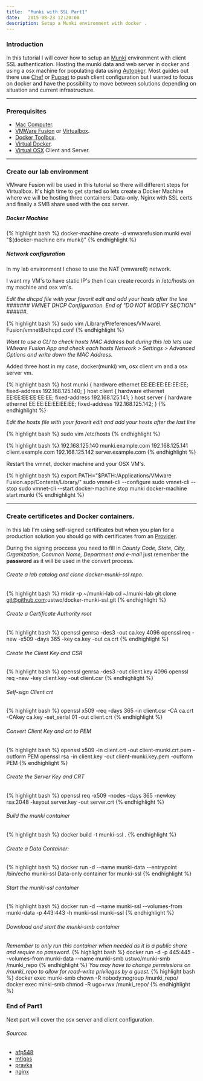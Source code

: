 ```yaml
---
title:  "Munki with SSL Part1"
date:   2015-08-23 12:20:00
description: Setup a Munki environment with docker .
---
```


### Introduction
In this tutorial I will cover how to setup an [Munki](https://www.munki.org/munki) environment with client SSL authentication. Hosting the munki data and web server in docker and using a osx machine for populating data using [Autopkgr](https://github.com/lindegroup/autopkgr). Most guides out there use [Chef](https://www.chef.io) or [Puppet](https://puppetlabs.com) to push client configuration but I wanted to focus on docker and have the possibility to move between solutions depending on situation and current infrastructure.

***

### Prerequisites
* [Mac Computer](http://www.apple.com/mac/).
* [VMWare Fusion](http://www.vmware.com/products/fusion) or [Virtualbox](https://www.virtualbox.org).
* [Docker Toolbox](https://www.docker.com/toolbox).
* [Virtual Docker](https://docs.docker.com/machine).
* [Virtual OSX](http://kb.vmware.com/selfservice/search.do?cmd=displayKC&docType=kc&docTypeID=DT_KB_1_1&externalId=2082109#) Client and Server.

***

### Create our lab environment
VMware Fusion will be used in this tutorial so there will different steps for Virtualbox. It's high time to get started so lets create a Docker Machine where we will be hosting three containers: Data-only, Nginx with SSL certs and finally a SMB share used with the osx server.

##### Docker Machine
{% highlight bash %}
docker-machine create -d vmwarefusion munki
eval "$(docker-machine env munki)"
{% endhighlight %}

##### Network configuration
In my lab environment I chose to use the NAT (vmware8) network.


I want my VM's to have static IP's then I can create records in /etc/hosts on my machine and osx vm's.

*Edit the dhcpd file with your favorit edit and add your hosts after the line ####### VMNET DHCP Configuration. End of "DO NOT MODIFY SECTION" ######.*

{% highlight bash %}
sudo vim /Library/Preferences/VMware\ Fusion/vmnet8/dhcpd.conf
{% endhighlight %}

*Want to use a CLI to check hosts MAC Address but during this lab lets use VMware Fusion App and check each hosts Network > Settings > Advanced Options and write down the MAC Address.*

Added three host in my case, docker(munki) vm, osx client vm and a osx server vm.

{% highlight bash %}
host munki {
    hardware ethernet EE:EE:EE:EE:EE:EE;
    fixed-address 192.168.125.140;
}
host client {
    hardware ethernet EE:EE:EE:EE:EE:EE;
    fixed-address 192.168.125.141;
}
host server {
    hardware ethernet EE:EE:EE:EE:EE:EE;
    fixed-address 192.168.125.142;
}
{% endhighlight %}

*Edit the hosts file with your favorit edit and add your hosts after the last line*

{% highlight bash %}
sudo vim /etc/hosts
{% endhighlight %}

{% highlight bash %}
192.168.125.140 munki.example.com
192.168.125.141	client.example.com
192.168.125.142 server.example.com
{% endhighlight %}

Restart the vmnet, docker machine and your OSX VM's.

{% highlight bash %}
export PATH="$PATH:/Applications/VMware Fusion.app/Contents/Library/"
sudo vmnet-cli --configure
sudo vmnet-cli --stop
sudo vmnet-cli --start
docker-machine stop munki
docker-machine start munki
{% endhighlight %}

***

### Create certificetes and Docker containers.

In this lab I'm using self-signed certificates but when you plan for a production solution you should go with certificates from an [Provider](https://en.wikipedia.org/wiki/Certificate_authority#Providers).


During the signing proccess you need to fill in *County Code, State, City, Organization, Common Name, Department and e-mail* just remember the **password** as it will be used in the convert process.

###### Create a lab catalog and clone docker-munki-ssl repo.
{% highlight bash %}
mkdir -p ~/munki-lab
cd ~/munki-lab
git clone git@github.com:ustwo/docker-munki-ssl.git
{% endhighlight %}

###### Create a Certificate Authority root
{% highlight bash %}
openssl genrsa -des3 -out ca.key 4096
openssl req -new -x509 -days 365 -key ca.key -out ca.crt
{% endhighlight %}

###### Create the Client Key and CSR
{% highlight bash %}
openssl genrsa -des3 -out client.key 4096
openssl req -new -key client.key -out client.csr
{% endhighlight %}

###### Self-sign Client crt
{% highlight bash %}
openssl x509 -req -days 365 -in client.csr -CA ca.crt -CAkey ca.key -set_serial 01 -out client.crt
{% endhighlight %}

###### Convert Client Key and crt to PEM
{% highlight bash %}
openssl x509 -in client.crt -out client-munki.crt.pem -outform PEM
openssl rsa -in client.key -out client-munki.key.pem -outform PEM
{% endhighlight %}

###### Create the Server Key and CRT
{% highlight bash %}
openssl req -x509 -nodes -days 365 -newkey rsa:2048 -keyout server.key -out server.crt
{% endhighlight %}

###### Build the munki container
{% highlight bash %}
docker build -t munki-ssl .
{% endhighlight %}

###### Create a Data Container:
{% highlight bash %}
docker run -d --name munki-data --entrypoint /bin/echo munki-ssl Data-only container for munki-ssl
{% endhighlight %}

###### Start the munki-ssl container
{% highlight bash %}
docker run -d --name munki-ssl --volumes-from munki-data -p 443:443 -h munki-ssl munki-ssl
{% endhighlight %}

###### Download and start the munki-smb container
*Remember to only run this container when needed as it is a public share and require no password.*
{% highlight bash %}
docker run -d -p 445:445 --volumes-from munki-data --name munki-smb ustwo/munki-smb /munki_repo
{% endhighlight %}
*You may have to change permissions on /munki_repo to allow for read-write privileges by a guest.*
{% highlight bash %}
docker exec munki-smb chown -R nobody:nogroup /munki_repo/
docker exec minki-smb chmod -R ugo+rwx /munki_repo/
{% endhighlight %}

### End of Part1

Next part will cover the osx server and client configuration.

###### Sources

* [afp548](https://www.afp548.com/2015/01/22/building-munki-with-docker)
* [mtigas](https://gist.github.com/mtigas/952344)
* [pravka](https://pravka.net/nginx-mutual-auth)
* [nginx](http://wiki.nginx.org/FullExample)
